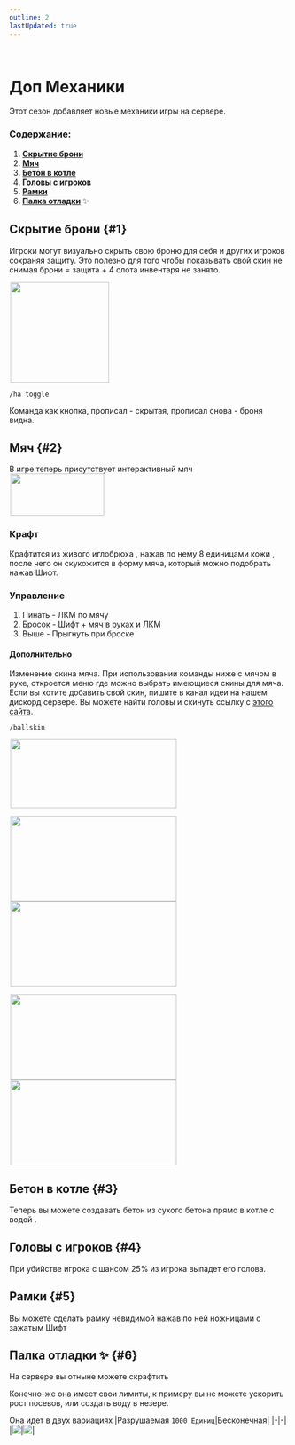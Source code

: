 ```yaml
---
outline: 2
lastUpdated: true
---
```


<Pill name="🍨 ML Плюс" link="./" color="#868dcc" /> <br/>
 
# Доп Механики
Этот сезон добавляет новые механики игры на сервере.

### Содержание:

1. **[Скрытие брони](#1)**
2. **[Мяч](#2)**
3. **[Бетон в котле](#3)**
4. **[Головы с игроков](#4)**
5. **[Рамки](#5)**
6. **[Палка отладки](#6)** ✨

## Скрытие брони  {#1}
Игроки могут визуально скрыть свою броню для себя и других игроков сохраняя защиту.
Это полезно для того чтобы показывать свой скин не снимая брони = защита + 4 слота инвентаря не занято.

<img src="/WIKI/ML-Plus/Additional-Mechanics/demo_img_1.png" style="display: inline; margin: 0 2px; vertical-align: middle;  width: 178px; height: 181px;" />

```
/ha toggle
```
Команда как кнопка, прописал - скрытая, прописал снова - броня видна.

## Мяч  {#2}
<!-- > [!WARNING] Перестал работать при переходе 1.21.1 -->

<!-- ::: details Описание -->

В игре теперь присутствует интерактивный мяч<br/> <img src="/WIKI/ML-Plus/Additional-Mechanics/demo_img_2.png" style="display: inline; margin: 0 2px; vertical-align: middle;  width: 169px; height: 76px;" />

### Крафт 
Крафтится из живого иглобрюха  , нажав по нему 8 единицами кожи , после чего он скукожится в форму мяча, который можно подобрать нажав Шифт.

### Управление
1. Пинать - ЛКМ по мячу
2. Бросок - Шифт + мяч в руках и ЛКМ
3. Выше - Прыгнуть при броске


#### Дополнительно
Изменение скина мяча. При использовании команды ниже с мячом в руке, откроется меню где можно выбрать имеющиеся скины для мяча. Если вы хотите добавить свой скин, пишите в канал идеи на нашем дискорд сервере. Вы можете найти головы и скинуть ссылку с [этого сайта](https://minecraft-heads.com/).
``` 
/ballskin
```

<img src="/WIKI/ML-Vanila-2/Additional-Mechanics/demo_img_5.png" style="display: inline; margin: 0 2px; vertical-align: middle;  width: 300px; height: 124px;" />

<img src="/WIKI/ML-Vanila-2/Additional-Mechanics/demo_img_6.avif" style="display: inline; margin: 0 2px; vertical-align: middle;  width: 300px; height: 154px;" /> <img src="/WIKI/ML-Vanila-2/Additional-Mechanics/demo_img_7.avif" style="display: inline; margin: 0 2px; vertical-align: middle;  width: 300px; height: 154px;" /> 

<img src="/WIKI/ML-Vanila-2/Additional-Mechanics/demo_img_8.avif" style="display: inline; margin: 0 2px; vertical-align: middle;  width: 300px; height: 154px;" />  <img src="/WIKI/ML-Vanila-2/Additional-Mechanics/demo_img_9.avif" style="display: inline; margin: 0 2px; vertical-align: middle;  width: 300px; height: 154px;" /> 

<!-- ::: -->

## Бетон в котле  {#3}
Теперь вы можете создавать бетон  из сухого бетона  прямо в котле с водой .

## Головы с игроков  {#4}
При убийстве игрока с шансом 25% из игрока выпадет его голова.

## Рамки  {#5}
Вы можете сделать рамку невидимой нажав по ней ножницами с зажатым Шифт

## Палка отладки ✨  {#6} 

На сервере вы отныне можете скрафтить <Pill name="Палку отладки" link="https://ru.minecraft.wiki/w/%D0%9F%D0%B0%D0%BB%D0%BA%D0%B0_%D0%BE%D1%82%D0%BB%D0%B0%D0%B4%D0%BA%D0%B8" image="https://minecraft.wiki/images/Debug_Stick.gif?c7249"/>

Конечно-же она имеет свои лимиты, к примеру вы не можете ускорить рост посевов, или создать воду в незере.

Она идет в двух вариациях
|Разрушаемая `1000 Единиц`|Бесконечная|
|-|-|
|![](/WIKI/ML-Plus/Additional-Mechanics/demo_img_3.png)|![](/WIKI/ML-Plus/Additional-Mechanics/demo_img_4.png)|
